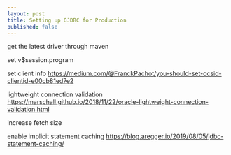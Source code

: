 ```yaml
---
layout: post
title: Setting up OJDBC for Production
published: false
---
```


get the latest driver through maven

set v$session.program


set client info
https://medium.com/@FranckPachot/you-should-set-ocsid-clientid-e00cb81ed7e2

lightweight connection validation
https://marschall.github.io/2018/11/22/oracle-lightweight-connection-validation.html

increase fetch size

enable implicit statement caching
https://blog.aregger.io/2019/08/05/jdbc-statement-caching/

